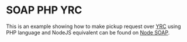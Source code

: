 # SOAP PHP YRC

This is an example showing how to make pickup request over [YRC](https://yrc.com/) using PHP language and NodeJS equivalent can be found on [Node SOAP](https://github.com/vpulim/node-soap).

